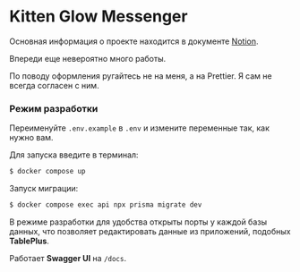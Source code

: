 # Kitten Glow Messenger

Основная информация о проекте находится в документе
[Notion](https://nopicat.notion.site/Kitten-Glow-fa4bb5cf23ea45cc854317e6ff3f9e80).

Впереди еще невероятно много работы. 

По поводу оформления ругайтесь не на меня, а на Prettier. Я сам не всегда согласен с ним.

### Режим разработки

Переименуйте `.env.example` в `.env` и измените переменные так, как нужно вам.

Для запуска введите в терминал:
```bash 
$ docker compose up
```

Запуск миграции:
```bash 
$ docker compose exec api npx prisma migrate dev
```

В режиме разработки для удобства открыты порты у каждой базы данных, что позволяет 
редактировать данные из приложений, подобных **TablePlus**.

Работает **Swagger UI** на `/docs`.

